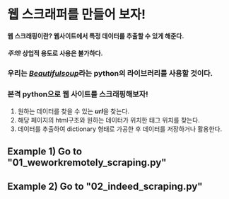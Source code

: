 # 웹 스크래퍼를 만들어 보자!
#### 웹 스크래핑이란? 웹사이트에서 특정 데이터를 추출할 수 있게 해준다.

#### *주의!* 상업적 용도로 사용은 불가하다.
### 우리는 [*Beautifulsoup*](https://www.crummy.com/software/BeautifulSoup/bs4/doc/)라는 python의 라이브러리를 사용할 것이다.

### 본격 python으로 웹 사이트를 스크래핑해보자!
1. 원하는 데이터를 찾을 수 있는 ***url***을 찾는다.
2. 해당 페이지의 html구조와 원하는 데이터가 위치한 태그 위치를 찾는다.
3. 데이터를 추출하여 dictionary 형태로 가공한 후 데이터를 저장하거나 활용한다.

## Example 1) Go to "01_weworkremotely_scraping.py"
## Example 2) Go to "02_indeed_scraping.py"